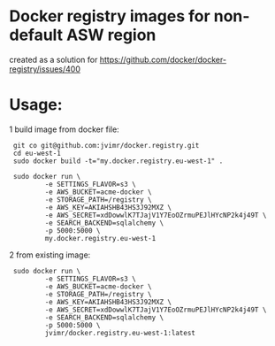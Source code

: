 Docker registry images for non-default ASW region
=================================================

created as a solution for https://github.com/docker/docker-registry/issues/400

Usage:
======

1 build image from docker file:
```
 git co git@github.com:jvimr/docker.registry.git
 cd eu-west-1
 sudo docker build -t="my.docker.registry.eu-west-1" .
```
```
 sudo docker run \
         -e SETTINGS_FLAVOR=s3 \
         -e AWS_BUCKET=acme-docker \
         -e STORAGE_PATH=/registry \
         -e AWS_KEY=AKIAHSHB43HS3J92MXZ \
         -e AWS_SECRET=xdDowwlK7TJajV1Y7EoOZrmuPEJlHYcNP2k4j49T \
         -e SEARCH_BACKEND=sqlalchemy \
         -p 5000:5000 \
         my.docker.registry.eu-west-1
```


2 from existing image:
```
 sudo docker run \
         -e SETTINGS_FLAVOR=s3 \
         -e AWS_BUCKET=acme-docker \
         -e STORAGE_PATH=/registry \
         -e AWS_KEY=AKIAHSHB43HS3J92MXZ \
         -e AWS_SECRET=xdDowwlK7TJajV1Y7EoOZrmuPEJlHYcNP2k4j49T \
         -e SEARCH_BACKEND=sqlalchemy \
         -p 5000:5000 \
         jvimr/docker.registry.eu-west-1:latest
```
